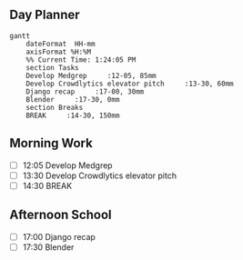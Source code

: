 ## Day Planner
```mermaid
gantt
    dateFormat  HH-mm
    axisFormat %H:%M
    %% Current Time: 1:24:05 PM
    section Tasks
    Develop Medgrep     :12-05, 85mm
    Develop Crowdlytics elevator pitch     :13-30, 60mm
    Django recap     :17-00, 30mm
    Blender     :17-30, 0mm
    section Breaks
    BREAK     :14-30, 150mm
```

## Morning Work
- [ ] 12:05 Develop Medgrep
- [ ] 13:30 Develop Crowdlytics elevator pitch
- [ ] 14:30 BREAK

## Afternoon School
- [ ] 17:00 Django recap
- [ ] 17:30 Blender
